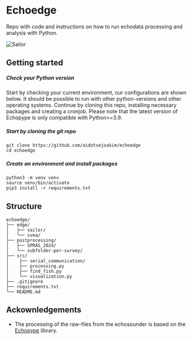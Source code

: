 # Echoedge
Repo with code and instructions on how to run echodata processing and analysis with Python. 

![Sailor](https://www.slu.se/globalassets/ew/org/inst/aqua/externwebb/om-oss/forskningsinfrastruktur/aquasailor-jhentati-300.jpg?width=480&height=480&mode=crop&upscale=false&format=webp)


## Getting started

##### Check your Python version
Start by checking your current environment, our configurations are shown below. It should be possible to run with other python-versions and other operating systems. Continue by cloning this repo, installing necessary packages and creating a cronjob. Please note that the latest version of Echopype is only compatible with Python>=3.9.

##### Start by cloning the git repo
```
git clone https://github.com/aidotsejoakim/echoedge
cd echoedge
```

##### Create an environment and install packages
```
python3 -m venv venv
source venv/bin/activate
pip3 install -r requirements.txt
```


## Structure
```
echoedge/
├── edge/
│   ├── sailor/
│   └── svea/
├── postprocessing/
│   ├── SPRAS_2024/
│   └── subfolder-per-survey/
├── src/
│    ├── serial_communication/
│    ├── processing.py
│    ├── find_fish.py
│    └── visualization.py
├── .gitignore
├── requirements.txt
└── README.md
```


## Ackownledgements
* The processing of the raw-files from the echosounder is based on the [Echopype](https://echopype.readthedocs.io/en/stable/) library. 
